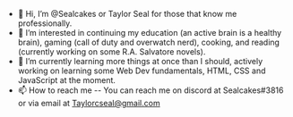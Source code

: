 - 👋 Hi, I’m @Sealcakes or Taylor Seal for those that know me professionally.
- 👀 I’m interested in continuing my education (an active brain is a healthy brain), gaming (call of duty and overwatch nerd), cooking, and reading (currently working on some R.A. Salvatore novels). 
- 🌱 I’m currently learning more things at once than I should, actively working on learning some Web Dev fundamentals, HTML, CSS and JavaScript at the moment.
- 📫 How to reach me -- You can reach me on discord at Sealcakes#3816 or via email at Taylorcseal@gmail.com

<!---
Sealcakes/Sealcakes is a ✨ special ✨ repository because its `README.md` (this file) appears on your GitHub profile.
You can click the Preview link to take a look at your changes.
--->
